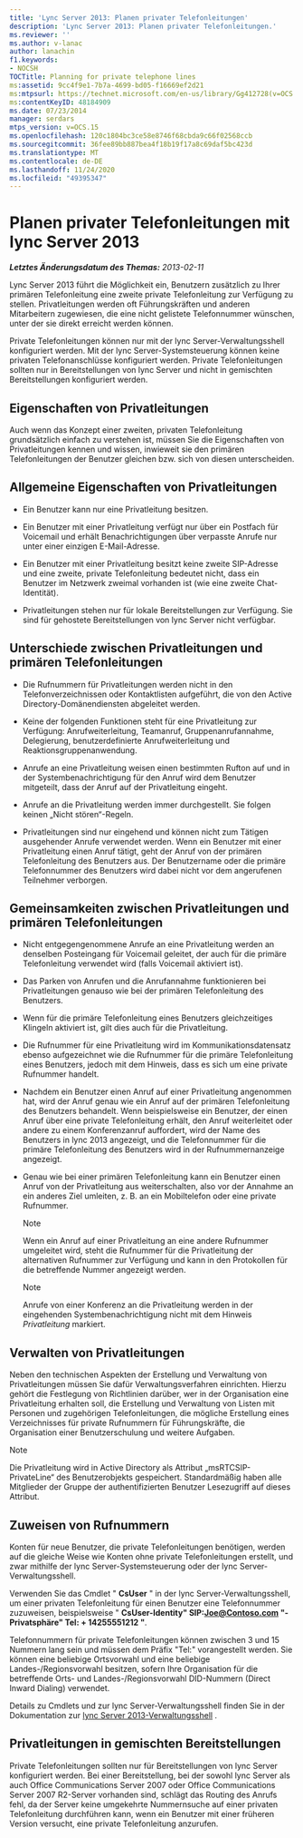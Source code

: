```yaml
---
title: 'Lync Server 2013: Planen privater Telefonleitungen'
description: 'Lync Server 2013: Planen privater Telefonleitungen.'
ms.reviewer: ''
ms.author: v-lanac
author: lanachin
f1.keywords:
- NOCSH
TOCTitle: Planning for private telephone lines
ms:assetid: 9cc4f9e1-7b7a-4699-bd05-f16669ef2d21
ms:mtpsurl: https://technet.microsoft.com/en-us/library/Gg412728(v=OCS.15)
ms:contentKeyID: 48184909
ms.date: 07/23/2014
manager: serdars
mtps_version: v=OCS.15
ms.openlocfilehash: 120c1804bc3ce58e8746f68cbda9c66f02568ccb
ms.sourcegitcommit: 36fee89bb887bea4f18b19f17a8c69daf5bc423d
ms.translationtype: MT
ms.contentlocale: de-DE
ms.lasthandoff: 11/24/2020
ms.locfileid: "49395347"
---
```

# <a name="planning-for-private-telephone-lines-with-lync-server-2013"></a>Planen privater Telefonleitungen mit lync Server 2013

<div data-xmlns="http://www.w3.org/1999/xhtml">

<div class="topic" data-xmlns="http://www.w3.org/1999/xhtml" data-msxsl="urn:schemas-microsoft-com:xslt" data-cs="https://msdn.microsoft.com/">

<div data-asp="https://msdn2.microsoft.com/asp">



</div>

<div id="mainSection">

<div id="mainBody">

<span> </span>

_**Letztes Änderungsdatum des Themas:** 2013-02-11_

Lync Server 2013 führt die Möglichkeit ein, Benutzern zusätzlich zu Ihrer primären Telefonleitung eine zweite private Telefonleitung zur Verfügung zu stellen. Privatleitungen werden oft Führungskräften und anderen Mitarbeitern zugewiesen, die eine nicht gelistete Telefonnummer wünschen, unter der sie direkt erreicht werden können.

Private Telefonleitungen können nur mit der lync Server-Verwaltungsshell konfiguriert werden. Mit der lync Server-Systemsteuerung können keine privaten Telefonanschlüsse konfiguriert werden. Private Telefonleitungen sollten nur in Bereitstellungen von lync Server und nicht in gemischten Bereitstellungen konfiguriert werden.

<div>

## <a name="characteristics-of-private-telephone-lines"></a>Eigenschaften von Privatleitungen

Auch wenn das Konzept einer zweiten, privaten Telefonleitung grundsätzlich einfach zu verstehen ist, müssen Sie die Eigenschaften von Privatleitungen kennen und wissen, inwieweit sie den primären Telefonleitungen der Benutzer gleichen bzw. sich von diesen unterscheiden.

<div>

## <a name="general-characteristics-of-private-telephone-lines"></a>Allgemeine Eigenschaften von Privatleitungen

  - Ein Benutzer kann nur eine Privatleitung besitzen.

  - Ein Benutzer mit einer Privatleitung verfügt nur über ein Postfach für Voicemail und erhält Benachrichtigungen über verpasste Anrufe nur unter einer einzigen E-Mail-Adresse.

  - Ein Benutzer mit einer Privatleitung besitzt keine zweite SIP-Adresse und eine zweite, private Telefonleitung bedeutet nicht, dass ein Benutzer im Netzwerk zweimal vorhanden ist (wie eine zweite Chat-Identität).

  - Privatleitungen stehen nur für lokale Bereitstellungen zur Verfügung. Sie sind für gehostete Bereitstellungen von lync Server nicht verfügbar.

</div>

<div>

## <a name="how-private-telephone-lines-differ-from-primary-telephone-lines"></a>Unterschiede zwischen Privatleitungen und primären Telefonleitungen

  - Die Rufnummern für Privatleitungen werden nicht in den Telefonverzeichnissen oder Kontaktlisten aufgeführt, die von den Active Directory-Domänendiensten abgeleitet werden.

  - Keine der folgenden Funktionen steht für eine Privatleitung zur Verfügung: Anrufweiterleitung, Teamanruf, Gruppenanrufannahme, Delegierung, benutzerdefinierte Anrufweiterleitung und Reaktionsgruppenanwendung.

  - Anrufe an eine Privatleitung weisen einen bestimmten Rufton auf und in der Systembenachrichtigung für den Anruf wird dem Benutzer mitgeteilt, dass der Anruf auf der Privatleitung eingeht.

  - Anrufe an die Privatleitung werden immer durchgestellt. Sie folgen keinen „Nicht stören“-Regeln.

  - Privatleitungen sind nur eingehend und können nicht zum Tätigen ausgehender Anrufe verwendet werden. Wenn ein Benutzer mit einer Privatleitung einen Anruf tätigt, geht der Anruf von der primären Telefonleitung des Benutzers aus. Der Benutzername oder die primäre Telefonnummer des Benutzers wird dabei nicht vor dem angerufenen Teilnehmer verborgen.

</div>

<div>

## <a name="how-private-telephone-lines-are-similar-to-primary-telephone-lines"></a>Gemeinsamkeiten zwischen Privatleitungen und primären Telefonleitungen

  - Nicht entgegengenommene Anrufe an eine Privatleitung werden an denselben Posteingang für Voicemail geleitet, der auch für die primäre Telefonleitung verwendet wird (falls Voicemail aktiviert ist).

  - Das Parken von Anrufen und die Anrufannahme funktionieren bei Privatleitungen genauso wie bei der primären Telefonleitung des Benutzers.

  - Wenn für die primäre Telefonleitung eines Benutzers gleichzeitiges Klingeln aktiviert ist, gilt dies auch für die Privatleitung.

  - Die Rufnummer für eine Privatleitung wird im Kommunikationsdatensatz ebenso aufgezeichnet wie die Rufnummer für die primäre Telefonleitung eines Benutzers, jedoch mit dem Hinweis, dass es sich um eine private Rufnummer handelt.

  - Nachdem ein Benutzer einen Anruf auf einer Privatleitung angenommen hat, wird der Anruf genau wie ein Anruf auf der primären Telefonleitung des Benutzers behandelt. Wenn beispielsweise ein Benutzer, der einen Anruf über eine private Telefonleitung erhält, den Anruf weiterleitet oder andere zu einem Konferenzanruf auffordert, wird der Name des Benutzers in lync 2013 angezeigt, und die Telefonnummer für die primäre Telefonleitung des Benutzers wird in der Rufnummernanzeige angezeigt.

  - Genau wie bei einer primären Telefonleitung kann ein Benutzer einen Anruf von der Privatleitung aus weiterschalten, also vor der Annahme an ein anderes Ziel umleiten, z. B. an ein Mobiltelefon oder eine private Rufnummer.
    
    <div>
    

    > [!NOTE]  
    > Wenn ein Anruf auf einer Privatleitung an eine andere Rufnummer umgeleitet wird, steht die Rufnummer für die Privatleitung der alternativen Rufnummer zur Verfügung und kann in den Protokollen für die betreffende Nummer angezeigt werden.

    
    </div>
    
    <div>
    

    > [!NOTE]  
    > Anrufe von einer Konferenz an die Privatleitung werden in der eingehenden Systembenachrichtigung nicht mit dem Hinweis <EM>Privatleitung</EM> markiert.

    
    </div>

</div>

</div>

<div>

## <a name="administering-private-telephone-lines"></a>Verwalten von Privatleitungen

Neben den technischen Aspekten der Erstellung und Verwaltung von Privatleitungen müssen Sie dafür Verwaltungsverfahren einrichten. Hierzu gehört die Festlegung von Richtlinien darüber, wer in der Organisation eine Privatleitung erhalten soll, die Erstellung und Verwaltung von Listen mit Personen und zugehörigen Telefonleitungen, die mögliche Erstellung eines Verzeichnisses für private Rufnummern für Führungskräfte, die Organisation einer Benutzerschulung und weitere Aufgaben.

<div>


> [!NOTE]  
> Die Privatleitung wird in Active Directory als Attribut „msRTCSIP-PrivateLine“ des Benutzerobjekts gespeichert. Standardmäßig haben alle Mitglieder der Gruppe der authentifizierten Benutzer Lesezugriff auf dieses Attribut.



</div>

<div>

## <a name="assigning-telephone-numbers"></a>Zuweisen von Rufnummern

Konten für neue Benutzer, die private Telefonleitungen benötigen, werden auf die gleiche Weise wie Konten ohne private Telefonleitungen erstellt, und zwar mithilfe der lync Server-Systemsteuerung oder der lync Server-Verwaltungsshell.

Verwenden Sie das Cmdlet " **CsUser** " in der lync Server-Verwaltungsshell, um einer privaten Telefonleitung für einen Benutzer eine Telefonnummer zuzuweisen, beispielsweise " **CsUser-Identity" SIP:Joe@Contoso.com "-Privatsphäre" Tel: + 14255551212 "**.

Telefonnummern für private Telefonleitungen können zwischen 3 und 15 Nummern lang sein und müssen dem Präfix "Tel:" vorangestellt werden. Sie können eine beliebige Ortsvorwahl und eine beliebige Landes-/Regionsvorwahl besitzen, sofern Ihre Organisation für die betreffende Orts- und Landes-/Regionsvorwahl DID-Nummern (Direct Inward Dialing) verwendet.

Details zu Cmdlets und zur lync Server-Verwaltungsshell finden Sie in der Dokumentation zur [lync Server 2013-Verwaltungsshell](lync-server-2013-lync-server-management-shell.md) .

</div>

<div>

## <a name="private-telephone-lines-in-mixed-deployments"></a>Privatleitungen in gemischten Bereitstellungen

Private Telefonleitungen sollten nur für Bereitstellungen von lync Server konfiguriert werden. Bei einer Bereitstellung, bei der sowohl lync Server als auch Office Communications Server 2007 oder Office Communications Server 2007 R2-Server vorhanden sind, schlägt das Routing des Anrufs fehl, da der Server keine umgekehrte Nummernsuche auf einer privaten Telefonleitung durchführen kann, wenn ein Benutzer mit einer früheren Version versucht, eine private Telefonleitung anzurufen.

</div>

</div>

</div>

<span> </span>

</div>

</div>

</div>

